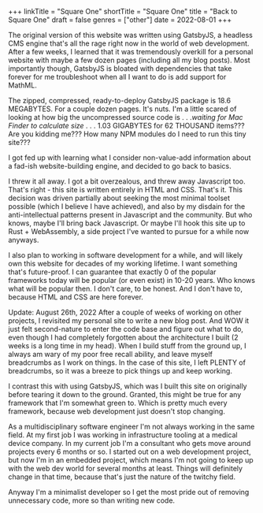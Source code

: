 +++
linkTitle = "Square One"
shortTitle = "Square One"
title = "Back to Square One"
draft = false
genres = ["other"]
date = 2022-08-01
+++

The original version of this website was written using GatsbyJS, a headless CMS engine that's all the rage right now in the world of web development. After a few weeks, I learned that it was tremendously overkill for a personal website with maybe a few dozen pages (including all my blog posts). Most importantly though, GatsbyJS is bloated with dependencies that take forever for me troubleshoot when all I want to do is add support for MathML.

The zipped, compressed, ready-to-deploy GatsbyJS package is 18.6 MEGABYTES. For a couple dozen pages. It's nuts. I'm a little scared of looking at how big the uncompressed source code is . . ._waiting for Mac Finder to calculate size_ . . . 1.03 GIGABYTES for 62 THOUSAND items??? Are you kidding me??? How many NPM modules do I need to run this tiny site???

I got fed up with learning what I consider non-value-add information about a fad-ish website-building engine, and decided to go back to basics.

I threw it all away. I got a bit overzealous, and threw away Javascript too. That's right - this site is written entirely in HTML and CSS. That's it. This decision was driven partially about seeking the most minimal toolset possible (which I believe I have achieved), and also by my disdain for the anti-intellectual patterns present in Javascript and the community. But who knows, maybe I'll bring back Javascript. Or maybe I'll hook this site up to Rust + WebAssembly, a side project I've wanted to pursue for a while now anyways.

I also plan to working in software development for a while, and will likely own this website for decades of my working lifetime. I want something that's future-proof. I can guarantee that exactly 0 of the popular frameworks today will be popular (or even exist) in 10-20 years. Who knows what will be popular then. I don't care, to be honest. And I don't have to, because HTML and CSS are here forever.

Update: August 26th, 2022
After a couple of weeks of working on other projects, I revisited my personal site to write a new blog post. And WOW it just felt second-nature to enter the code base and figure out what to do, even though I had completely forgotten about the architecture I built (2 weeks is a long time in my head). When I build stuff from the ground up, I always am wary of my poor free recall ability, and leave myself breadcrumbs as I work on things. In the case of this site, I left PLENTY of breadcrumbs, so it was a breeze to pick things up and keep working.

I contrast this with using GatsbyJS, which was I built this site on originally before tearing it down to the ground. Granted, this might be true for any framework that I'm somewhat green to. Which is pretty much every framework, because web development just doesn't stop changing.

As a multidisciplinary software engineer I'm not always working in the same field. At my first job I was working in infrastructure tooling at a medical device company. In my current job I'm a consultant who gets move around projects every 6 months or so. I started out on a web development project, but now I'm in an embedded project, which means I'm not going to keep up with the web dev world for several months at least. Things will definitely change in that time, because that's just the nature of the twitchy field.

Anyway I'm a minimalist developer so I get the most pride out of removing unnecessary code, more so than writing new code.
